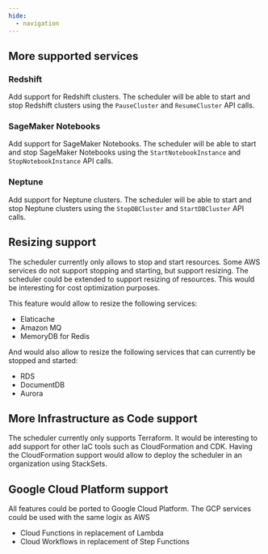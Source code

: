```yaml
---
hide:
  - navigation
---
```


## More supported services

### Redshift

Add support for Redshift clusters. The scheduler will be able to start and stop Redshift clusters using the `PauseCluster` and `ResumeCluster` API calls.

### SageMaker Notebooks

Add support for SageMaker Notebooks. The scheduler will be able to start and stop SageMaker Notebooks using the `StartNotebookInstance` and `StopNotebookInstance` API calls.

### Neptune

Add support for Neptune clusters. The scheduler will be able to start and stop Neptune clusters using the `StopDBCluster` and `StartDBCluster` API calls.

## Resizing support

The scheduler currently only allows to stop and start resources. Some AWS services do not support stopping and starting, but support resizing. The scheduler could be extended to support resizing of resources. This would be interesting for cost optimization purposes.

This feature would allow to resize the following services:

* Elaticache
* Amazon MQ
* MemoryDB for Redis

And would also allow to resize the following services that can currently be stopped and started:

* RDS
* DocumentDB
* Aurora

## More Infrastructure as Code support

The scheduler currently only supports Terraform. It would be interesting to add support for other IaC tools such as CloudFormation and CDK.
Having the CloudFormation support would allow to deploy the scheduler in an organization using StackSets.

## Google Cloud Platform support

All features could be ported to Google Cloud Platform. The GCP services could be used with the same logix as AWS

* Cloud Functions in replacement of Lambda
* Cloud Workflows in replacement of Step Functions
